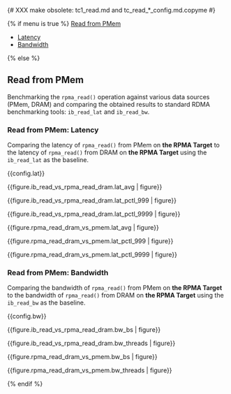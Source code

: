 {# XXX make obsolete: tc1_read.md and tc_read_*_config.md.copyme #}

{% if menu is true %}
<a class="pure-menu-heading" href="#read">Read from PMem</a>
<ul class="pure-menu-list">
    <li class="pure-menu-item"><a href="#read-lat" class="pure-menu-link">Latency</a></li>
    <li class="pure-menu-item"><a href="#read-bw" class="pure-menu-link">Bandwidth</a></li>
</ul>
{% else %}

<h2 id="read">Read from PMem</h2>

Benchmarking the `rpma_read()` operation against various data sources (PMem, DRAM) and comparing the obtained results to standard RDMA benchmarking tools: `ib_read_lat` and `ib_read_bw`.

<h3 id="read-lat">Read from PMem: Latency</h3>

Comparing the latency of `rpma_read()` from PMem on **the RPMA Target** to the latency of `rpma_read()` from DRAM on **the RPMA Target** using the `ib_read_lat` as the baseline.

{{config.lat}}

{{figure.ib_read_vs_rpma_read_dram.lat_avg | figure}}

{{figure.ib_read_vs_rpma_read_dram.lat_pctl_999 | figure}}

{{figure.ib_read_vs_rpma_read_dram.lat_pctl_9999 | figure}}

{{figure.rpma_read_dram_vs_pmem.lat_avg | figure}}

{{figure.rpma_read_dram_vs_pmem.lat_pctl_999 | figure}}

{{figure.rpma_read_dram_vs_pmem.lat_pctl_9999 | figure}}

<h3 id="read-bw">Read from PMem: Bandwidth</h3>

Comparing the bandwidth of `rpma_read()` from PMem on **the RPMA Target** to the bandwidth of `rpma_read()` from DRAM on **the RPMA Target** using the `ib_read_bw` as the baseline.

{{config.bw}}

{{figure.ib_read_vs_rpma_read_dram.bw_bs | figure}}

{{figure.ib_read_vs_rpma_read_dram.bw_threads | figure}}

{{figure.rpma_read_dram_vs_pmem.bw_bs | figure}}

{{figure.rpma_read_dram_vs_pmem.bw_threads | figure}}

{% endif %}
